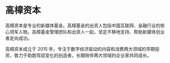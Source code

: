 # 高樟资本

高樟资本是专业的新媒体基金。高樟基金的出资人包括中国互联网、金融行业的核心领军人物。高樟基金管理团队和出资人一起，坚定不移地支持、帮助新媒体创业者走向成功。

高樟资本成立于 2015 年，专注于数字经济驱动的内容和消费两大领域的早期投资，致力于助跑驾驭变化的创造者，长期陪伴两大领域的企业家共同成长。
